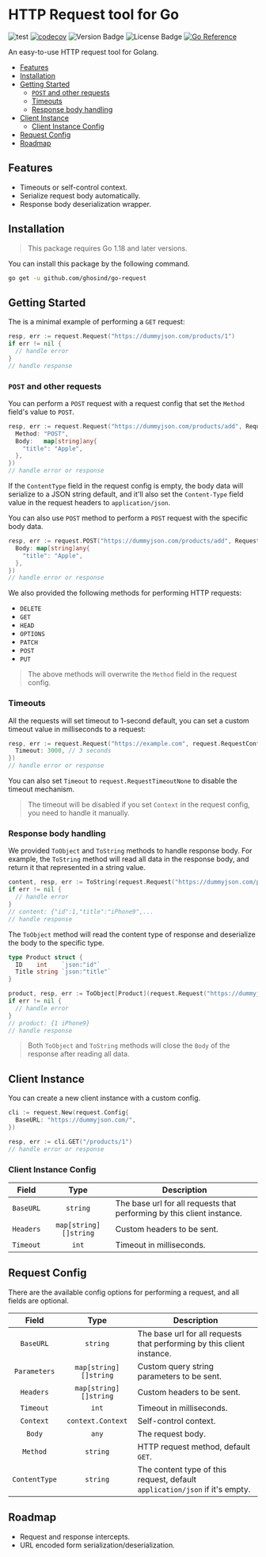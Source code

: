 # HTTP Request tool for Go

![test](https://github.com/ghosind/go-request/workflows/test/badge.svg)
[![codecov](https://codecov.io/gh/ghosind/go-request/branch/main/graph/badge.svg)](https://codecov.io/gh/ghosind/go-request)
![Version Badge](https://img.shields.io/github/v/release/ghosind/go-request)
![License Badge](https://img.shields.io/github/license/ghosind/go-request)
[![Go Reference](https://pkg.go.dev/badge/github.com/ghosind/go-request.svg)](https://pkg.go.dev/github.com/ghosind/go-request)

An easy-to-use HTTP request tool for Golang.

- [Features](#features)
- [Installation](#installation)
- [Getting Started](#getting-started)
  - [`POST` and other requests](#post-and-other-requests)
  - [Timeouts](#timeouts)
  - [Response body handling](#response-body-handling)
- [Client Instance](#client-instance)
  - [Client Instance Config](#client-instance-config)
- [Request Config](#request-config)
- [Roadmap](#roadmap)

## Features

- Timeouts or self-control context.
- Serialize request body automatically.
- Response body deserialization wrapper.

## Installation

> This package requires Go 1.18 and later versions.

You can install this package by the following command.

```sh
go get -u github.com/ghosind/go-request
```

## Getting Started

The is a minimal example of performing a `GET` request:

```go
resp, err := request.Request("https://dummyjson.com/products/1")
if err != nil {
  // handle error
}
// handle response
```

### `POST` and other requests

You can perform a `POST` request with a request config that set the `Method` field's value to `POST`.

```go
resp, err := request.Request("https://dummyjson.com/products/add", RequestConfig{
  Method: "POST",
  Body:   map[string]any{
    "title": "Apple",
  },
})
// handle error or response
```

If the `ContentType` field in the request config is empty, the body data will serialize to a JSON string default, and it'll also set the `Content-Type` field value in the request headers to `application/json`.

You can also use `POST` method to perform a `POST` request with the specific body data.

```go
resp, err := request.POST("https://dummyjson.com/products/add", RequestConfig{
  Body: map[string]any{
    "title": "Apple",
  },
})
// handle error or response
```

We also provided the following methods for performing HTTP requests:

- `DELETE`
- `GET`
- `HEAD`
- `OPTIONS`
- `PATCH`
- `POST`
- `PUT`

> The above methods will overwrite the `Method` field in the request config.

### Timeouts

All the requests will set timeout to 1-second default, you can set a custom timeout value in milliseconds to a request:

```go
resp, err := request.Request("https://example.com", request.RequestConfig{
  Timeout: 3000, // 3 seconds
})
// handle error or response
```

You can also set `Timeout` to `request.RequestTimeoutNone` to disable the timeout mechanism.

> The timeout will be disabled if you set `Context` in the request config, you need to handle it manually.

### Response body handling

We provided `ToObject` and `ToString` methods to handle response body. For example, the `ToString` method will read all data in the response body, and return it that represented in a string value.

```go
content, resp, err := ToString(request.Request("https://dummyjson.com/products/1"))
if err != nil {
  // handle error
}
// content: {"id":1,"title":"iPhone9",...
// handle response
```

The `ToObject` method will read the content type of response and deserialize the body to the specific type.

```go
type Product struct {
  ID    int    `json:"id"`
  Title string `json:"title"`
}

product, resp, err := ToObject[Product](request.Request("https://dummyjson.com/products/1"))
if err != nil {
  // handle error
}
// product: {1 iPhone9}
// handle response
```

> Both `ToObject` and `ToString` methods will close the `Body` of the response after reading all data.

## Client Instance

You can create a new client instance with a custom config.

```go
cli := request.New(request.Config{
  BaseURL: "https://dummyjson.com/",
})

resp, err := cli.GET("/products/1")
// handle error or response
```

### Client Instance Config

| Field | Type | Description |
|:-----:|:----:|-------------|
| `BaseURL` | `string` | The base url for all requests that performing by this client instance. |
| `Headers` | `map[string][]string` | Custom headers to be sent. |
| `Timeout` | `int` | Timeout in milliseconds. |

## Request Config

There are the available config options for performing a request, and all fields are optional.

| Field | Type | Description |
|:-----:|:----:|-------------|
| `BaseURL` | `string` | The base url for all requests that performing by this client instance. |
| `Parameters` | `map[string][]string` | Custom query string parameters to be sent. |
| `Headers` | `map[string][]string` | Custom headers to be sent. |
| `Timeout` | `int` | Timeout in milliseconds. |
| `Context` | `context.Context` | Self-control context. |
| `Body` | `any` | The request body. |
| `Method` | `string` | HTTP request method, default `GET`. |
| `ContentType` | `string` | The content type of this request, default `application/json` if it's empty. |

## Roadmap

- Request and response intercepts.
- URL encoded form serialization/deserialization.
